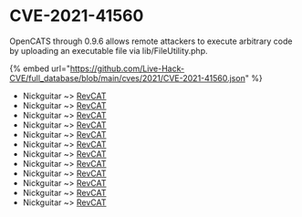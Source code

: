 # CVE-2021-41560

OpenCATS through 0.9.6 allows remote attackers to execute arbitrary code by uploading an executable file via lib/FileUtility.php.

{% embed url="https://github.com/Live-Hack-CVE/full_database/blob/main/cves/2021/CVE-2021-41560.json" %}


* Nickguitar ~> [RevCAT](https://www.alice-snow.ru/2021/database/cve-2021-41560/revcat-nickguitar)
* Nickguitar ~> [RevCAT](https://www.alice-snow.ru/2021/database/cve-2021-41560/revcat-nickguitar)
* Nickguitar ~> [RevCAT](https://www.alice-snow.ru/2021/database/cve-2021-41560/revcat-nickguitar)
* Nickguitar ~> [RevCAT](https://www.alice-snow.ru/2021/database/cve-2021-41560/revcat-nickguitar)
* Nickguitar ~> [RevCAT](https://www.alice-snow.ru/2021/database/cve-2021-41560/revcat-nickguitar)
* Nickguitar ~> [RevCAT](https://www.alice-snow.ru/2021/database/cve-2021-41560/revcat-nickguitar)
* Nickguitar ~> [RevCAT](https://www.alice-snow.ru/2021/database/cve-2021-41560/revcat-nickguitar)
* Nickguitar ~> [RevCAT](https://www.alice-snow.ru/2021/database/cve-2021-41560/revcat-nickguitar)
* Nickguitar ~> [RevCAT](https://www.alice-snow.ru/2021/database/cve-2021-41560/revcat-nickguitar)
* Nickguitar ~> [RevCAT](https://www.alice-snow.ru/2021/database/cve-2021-41560/revcat-nickguitar)
* Nickguitar ~> [RevCAT](https://www.alice-snow.ru/2021/database/cve-2021-41560/revcat-nickguitar)
* Nickguitar ~> [RevCAT](https://www.alice-snow.ru/2021/database/cve-2021-41560/revcat-nickguitar)